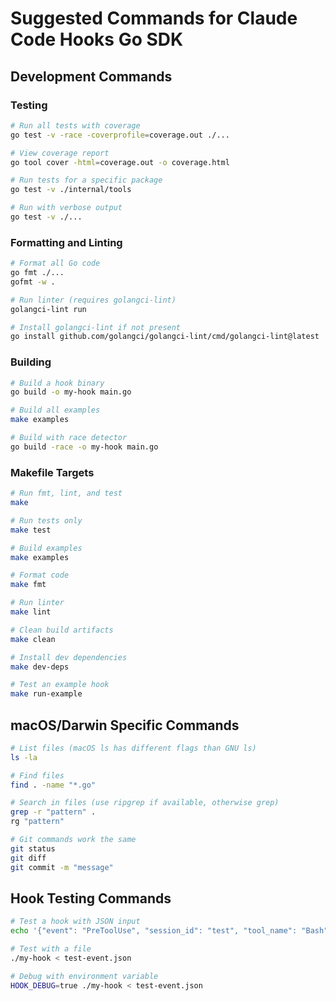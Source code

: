 # Suggested Commands for Claude Code Hooks Go SDK

## Development Commands

### Testing
```bash
# Run all tests with coverage
go test -v -race -coverprofile=coverage.out ./...

# View coverage report
go tool cover -html=coverage.out -o coverage.html

# Run tests for a specific package
go test -v ./internal/tools

# Run with verbose output
go test -v ./...
```

### Formatting and Linting
```bash
# Format all Go code
go fmt ./...
gofmt -w .

# Run linter (requires golangci-lint)
golangci-lint run

# Install golangci-lint if not present
go install github.com/golangci/golangci-lint/cmd/golangci-lint@latest
```

### Building
```bash
# Build a hook binary
go build -o my-hook main.go

# Build all examples
make examples

# Build with race detector
go build -race -o my-hook main.go
```

### Makefile Targets
```bash
# Run fmt, lint, and test
make

# Run tests only
make test

# Build examples
make examples

# Format code
make fmt

# Run linter
make lint

# Clean build artifacts
make clean

# Install dev dependencies
make dev-deps

# Test an example hook
make run-example
```

## macOS/Darwin Specific Commands
```bash
# List files (macOS ls has different flags than GNU ls)
ls -la

# Find files
find . -name "*.go"

# Search in files (use ripgrep if available, otherwise grep)
grep -r "pattern" .
rg "pattern"

# Git commands work the same
git status
git diff
git commit -m "message"
```

## Hook Testing Commands
```bash
# Test a hook with JSON input
echo '{"event": "PreToolUse", "session_id": "test", "tool_name": "Bash", "tool_input": {"command": "ls"}}' | ./my-hook

# Test with a file
./my-hook < test-event.json

# Debug with environment variable
HOOK_DEBUG=true ./my-hook < test-event.json
```